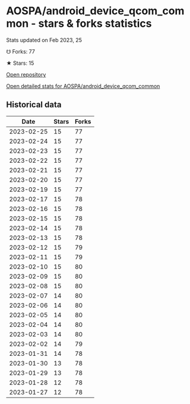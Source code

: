 # AOSPA/android_device_qcom_common - stars & forks statistics

Stats updated on Feb 2023, 25

☋ Forks: 77

★ Stars: 15

[Open repository](https://github.com/AOSPA/android_device_qcom_common)

[Open detailed stats for AOSPA/android_device_qcom_common](https://reviewgithub.com/rep/AOSPA/android_device_qcom_common)

## Historical data
| Date | Stars | Forks |
|------|-------|-------|
| 2023-02-25 | 15 | 77 | 
| 2023-02-24 | 15 | 77 | 
| 2023-02-23 | 15 | 77 | 
| 2023-02-22 | 15 | 77 | 
| 2023-02-21 | 15 | 77 | 
| 2023-02-20 | 15 | 77 | 
| 2023-02-19 | 15 | 77 | 
| 2023-02-17 | 15 | 78 | 
| 2023-02-16 | 15 | 78 | 
| 2023-02-15 | 15 | 78 | 
| 2023-02-14 | 15 | 78 | 
| 2023-02-13 | 15 | 78 | 
| 2023-02-12 | 15 | 79 | 
| 2023-02-11 | 15 | 79 | 
| 2023-02-10 | 15 | 80 | 
| 2023-02-09 | 15 | 80 | 
| 2023-02-08 | 15 | 80 | 
| 2023-02-07 | 14 | 80 | 
| 2023-02-06 | 14 | 80 | 
| 2023-02-05 | 14 | 80 | 
| 2023-02-04 | 14 | 80 | 
| 2023-02-03 | 14 | 80 | 
| 2023-02-02 | 14 | 79 | 
| 2023-01-31 | 14 | 78 | 
| 2023-01-30 | 13 | 78 | 
| 2023-01-29 | 13 | 78 | 
| 2023-01-28 | 12 | 78 | 
| 2023-01-27 | 12 | 78 | 

